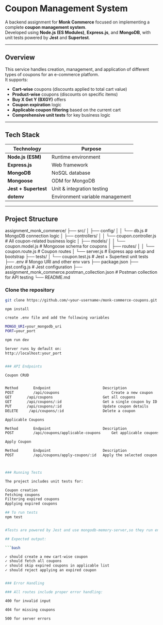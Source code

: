 # Coupon Management System

A backend assignment for **Monk Commerce** focused on implementing a complete **coupon management system**.  
Developed using **Node.js (ES Modules)**, **Express.js**, and **MongoDB**, with unit tests powered by **Jest** and **Supertest**.

---

## Overview

This service handles creation, management, and application of different types of coupons for an e-commerce platform.  
It supports:

- **Cart-wise** coupons (discounts applied to total cart value)
- **Product-wise** coupons (discounts on specific items)
- **Buy X Get Y (BXGY)** offers
- **Coupon expiration** logic
- **Applicable coupon filtering** based on the current cart
- **Comprehensive unit tests** for key business logic

---

## Tech Stack

| Technology | Purpose |
|-------------|----------|
| **Node.js (ESM)** | Runtime environment |
| **Express.js** | Web framework |
| **MongoDB** | NoSQL database |
| **Mongoose** | ODM for MongoDB |
| **Jest + Supertest** | Unit & integration testing |
| **dotenv** | Environment variable management |

---

## Project Structure

assignment_monk_commerce/
├── src/
│ ├── config/
│ │ └── db.js # MongoDB connection logic
│ ├── controllers/
│ │ └── coupon.controller.js # All coupon-related business logic
│ ├── models/
│ │ └── coupon.model.js # Mongoose schema for coupons
│ ├── routes/
│ │ └── coupon.route.js # Coupon routes
│ └── server.js # Express app setup and bootstrap
├── tests/
│ └── coupon.test.js # Jest + Supertest unit tests
├── .env # Mongo URI and other env vars
├── package.json
├── jest.config.js # Jest configuration
├── assignment_monk_commerce.postman_collection.json # Postman collection for API testing
└── README.md

### Clone the repository

```bash
git clone https://github.com/<your-username>/monk-commerce-coupons.git

npm install 

create .env file and add the following variables

MONGO_URI=your_mongodb_uri
PORT=your_port

npm run dev

Server runs by default on:
http://localhost:your_port


### API Endpoints

Coupon CRUD


Method	     Endpoint	                     Description
POST	     /api/coupons	                     Create a new coupon
GET	      /api/coupons	                     Get all coupons
GET	      /api/coupons/:id	                 Get a single coupon by ID
PUT	      /api/coupons/:id	                 Update coupon details
DELETE	   /api/coupons/:id	                 Delete a coupon

Applicable Coupons

Method	     Endpoint	                     Description
POST	     /api/coupons/applicable-coupons	 Get applicable coupons for the given cart

Apply Coupon

Method	     Endpoint	                     Description
POST	     /api/coupons/apply-coupon/:id	 Apply the selected coupon and return updated cart with discounted totals



### Running Tests

The project includes unit tests for:

Coupon creation
Fetching coupons
Filtering expired coupons
Applying expired coupons

## To run tests
npm test


#Tests are powered by Jest and use mongodb-memory-server,so they run entirely in-memory 

## Expected output:

```bash

✓ should create a new cart-wise coupon
✓ should fetch all coupons
✓ should skip expired coupons in applicable list
✓ should reject applying an expired coupon


### Error Handling

### All routes include proper error handling:

400 for invalid input

404 for missing coupons

500 for server errors